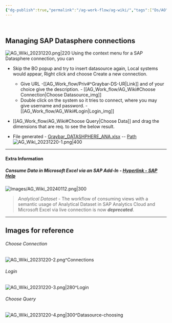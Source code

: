 ```yaml
---
{"dg-publish":true,"permalink":"/ag-work-flow/ag-wiki/","tags":["Ds/AO","#Vercel_p","gardenEntry"]}
---
```


 
## Managing SAP Datasphere connections

![AG_Wiki_20231220.png|220](/img/user/Images/AG_Wiki_20231220.png)
Using the context menu for a SAP Datasphere connection, you can

- Skip the BO popup and try to insert datasource again, Local systems would appear, Right click and choose Create a new connection.
	- Give URL -[[AG_Work_flow/Priv#^Graybar-DS-UR\|Link]] and of your choice give the description. - [[AG_Work_flow/AG_Wiki#Choose Connection\|Choose Datasource_img]]
	- Double click on the system so it tries to connect, where you may give username and password. - [[AG_Work_flow/AG_Wiki#Login\|Login_img]]

- [[AG_Work_flow/AG_Wiki#Choose Query\|Choose Data]] and drag the dimensions that are req. to see the below result.
- File generated - [Graybar_DATASHPHERE_ANA.xlsx](file:///C:/Users/anujgarg8/Documents/GrayBar/Graybar_DATASHPHERE_ANA.xlsx) -- [Path](file:///C:/Users/anujgarg8/Documents/GrayBar/) <BR>
![AG_Wiki_20231220-1.png|400](/img/user/Images/AG_Wiki_20231220-1.png)




---
#### Extra Information
##### Consume Data in Microsoft Excel via an SAP Add-In - [Hyperlink - SAP Help](https://help.sap.com/docs/SAP_DATASPHERE/43509d67b8b84e66a30851e832f66911/ef6e226fc32e48a5b3655fdb1102c0d5.html)
![Images/AG_Wiki_20240112.png|300](/img/user/Images/AG_Wiki_20240112.png)

> *Analytical Dataset* - The workflow of consuming views with a semantic usage of Analytical Dataset in SAP Analytics Cloud and Microsoft Excel via live connection is now ***deprecated***.



---
## Images for reference

###### Choose Connection

![AG_Wiki_20231220-2.png](/img/user/Images/AG_Wiki_20231220-2.png)^Connections

###### Login
![AG_Wiki_20231220-3.png|280](/img/user/Images/AG_Wiki_20231220-3.png)^Login

###### Choose Query
![AG_Wiki_20231220-4.png|300](/img/user/Images/AG_Wiki_20231220-4.png)^Datasource-choosing




